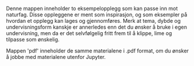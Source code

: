 Denne mappen inneholder to eksempelopplegg som kan passe inn mot naturfag. Disse oppleggene er ment som inspirasjon, og som eksempler på hvordan et opplegg kan lages og gjennomføres. Merk at tema, dybde og undervisningsform kanskje er annerledes enn det du ønsker å bruke i egen undervisning, men da er det selvfølgelig fritt frem til å klippe, lime og tilpasse som ønskelig.

Mappen 'pdf' inneholder de samme materialene i .pdf format, om du ønsker å jobbe med materialene utenfor Jupyter.